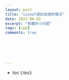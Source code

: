 ```yaml
---
layout: post
title: "sizeof遇到自增的情况"
date: 2023-08-02
excerpt: "有趣的小问题"
tags: [cpp]
comments: true






---
```


* toc
{:toc}




# 